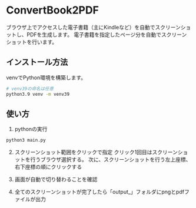 # ConvertBook2PDF
ブラウザ上でアクセスした電子書籍（主にKindleなど）を自動でスクリーンショットし、PDFを生成します。
電子書籍を指定したページ分を自動でスクリーンショットを行います。

## インストール方法
venvでPython環境を構築します。
```bash
# venv39の命名は任意
python3.9 venv -m venv39
```

## 使い方
1. pythonの実行
```bash
python3 main.py
```
2. スクリーンショット範囲をクリックで指定
クリック1回目はスクリーンショットを行うブラウザ選択する。
次に、スクリーンショットを行う左上座標、右下座標の順にクリックする

3. 画面が自動で切り替わることを確認

4. 全てのスクリーンショットが完了したら「output_」フォルダにpngとpdfファイルが出力